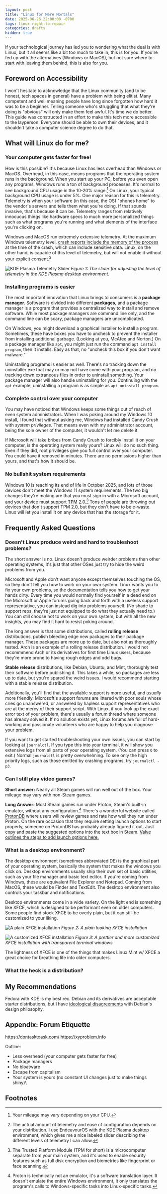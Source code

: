 ```yaml
---
layout: post
title: "Linux for Mere Mortals"
date: 2025-06-26 22:00:00 -0700
tags: linux right-to-repair
categories: drafts
hidden: true
--- 
```


If your technological journey has led you to wondering what the deal is with Linux, 
but it all seems like a bit too much to take in, this is for you.
If you're fed up with the alternatives (Windows or MacOS), but not sure where
to start with leaving them behind, this is also for you.


## Foreword on Accessibility
I won't hesitate to acknowledge that the Linux community (and to be honest, 
tech spaces in general) have a problem with being elitist. Many competent and
well meaning people have long since forgotten how hard it was to be a beginner.
Telling someone who's struggling that what they're doing is "obvious" will only
make them feel awful.
It's time we do better. 
This guide was constructed in an effort to make this tech more accessible
to the layperson. Everyone should be able to own their devices, and it
shouldn't take a computer science degree to do that.

## What will Linux do for me?
### Your computer gets faster for free! 
How is this possible? It's because Linux has less overhead than Windows or MacOS. 
Overhead, in this case, means programs that the operating system runs in the 
background. When you start up your PC, before you even open any programs, 
Windows runs a ton of background processes. It's normal to see background CPU
usage in the 10-20% range.[^1]
On Linux, your typical background CPU usage is under 5%. 
One major reason for this is telemetry. Telemetry is when your software
(in this case, the OS) "phones home" to the vendor's servers and tells
them what you're doing. If that sounds invasive, that's because it can
be. Telemetry ranges from relatively innocuous things like hardware specs
to much more personalized things such as what programs you're running
and what elements of the interface you're clicking on.

Windows and MacOS run extremely extensive telemetry. 
At the maximum Windows telemetry level, 
[crash reports include the memory of the process](https://www.zdnet.com/article/windows-10-telemetry-secrets/)
 at the time of the crash, which can include sensitive data. 
Linux, on the other hand, is capable of this level of telemetry, but will not 
enable it without your explicit consent.[^2]

![KDE Plasma Telemetry Slider]({{site.url}}/assets/linux/plasma_telemetry_slider.png)
*Figure 1: The slider for adjusting the level of telemetry in the KDE Plasma desktop
environment.*

### Installing programs is easier
The most important innovation that Linux brings to consumers is a **package manager**. 
Software is divided into different **packages**, and a package manager is a program
that provides a centralized way to install and remove software. While most package
managers are command line only, and the command line can be scary, package managers
are uncomplicated. 
<!-- Write about how Ubuntu, Fedora, etc provide graphical package managers -->

On Windows, you might download a graphical installer to install a program. 
Sometimes, these have boxes you have to uncheck to prevent the installer from 
installing additional garbage. (Looking at you, McAfee and Norton.)
On a package manager like `apt`, you might just run the command 
`apt install program`, then it installs. Easy as that, no "uncheck this box if you
don't want malware."

Uninstalling programs is easier as well. There's no tracking down the uninstaller
exe that may or may not have come with your program, and no tracking down
extraneous files in order to uninstall something. Your package manager will also
handle uninstalling for you. Continuing with the `apt` example, uninstalling
a program is as simple as `apt uninstall program`.

### Complete control over your computer
<!-- TODO: Research permission levels on linux -->
<!-- Use example: Candy crush installed with system privileges on Windows -->
You may have noticed that Windows keeps some things out of reach of even system
administrators. When I was poking around my Windows 10 install, I found that
without asking me, Windows had installed Candy Crush with *system privileges*. 
That means even with my administrator account, being the sole owner of the
computer, it wouldn't let me delete it. 

If Microsoft will take bribes from Candy Crush to forcibly install it on your
computer, is the operating system really yours? Linux will do no such thing.
Even if they did, root privileges give you full control over your computer.
You could have it removed in minutes.
There are no permissions higher than yours, and that's how it should be.

### No bullshit system requirements
Windows 10 is reaching its end of life in October 2025, and lots of those
devices don't meet the Windows 11 system requirements. The two big changes
they're making are that you must sign in with a Microsoft account, and your
device must support <abbr title="Trusted Platform Module">TPM</abbr> 2.0.[^TPM]
Tons of people are throwing out devices that don't support TPM 2.0, but they
don't have to be e-waste. Linux will let you install it on any device that has
the storage for it. 


## Frequently Asked Questions
### Doesn't Linux produce weird and hard to troubleshoot problems?
The short answer is no. Linux doesn't produce weirder problems than other
operating systems, it's just that other OSes just try to hide the weird problems 
from you.

Microsoft and Apple don't want anyone except themselves touching the OS, so they don't
tell you how to work on your own system. Linux wants you to fix your own problems,
so the documentation tells you how to get your hands dirty. Every time you would
normally find yourself in a dead end on the Microsoft or Apple forums going back
and forth with a useless support representative, you can instead dig into problems
yourself. (No shade to support reps, they're just not equipped to do what they
actually need to.)
You can still choose not to work on your own system, but with all the new insights, 
you may find it hard to resist poking around.

The long answer is that some distributions, called **rolling release** distributions,
publish bleeding edge new packages to their package manager.
These packages are more up to date, but also not as thoroughly tested. Arch
is an example of a rolling release distribution. I would not recommmend Arch
or its derivatives for first time Linux users, because they're more prone 
to having rough edges and odd bugs.

**Stable release** distributions, like Debian, Ubuntu, and Mint, thoroughly
test their software before publishing it. This takes a while, so packages are
less up to date, but you're spared the weird issues. I would recommend starting
with a stable release distribution.

Additionally, you'll find that the available support is more useful, and *usually*
more friendly. Microsoft's support forums are littered with poor souls whose
cries go unanswered, or answered by hapless support representatives who are at
the mercy of their support script. With Linux, if you look up the exact error 
text of your problem, there's usually a forum thread where someone has already
solved it. If no solution exists yet, Linux forums are full of hard-working and
passionate volunteers who are happy to help you diagnose your problem. 

If you want to get started troubleshooting your own issues, you can start by
looking at `journalctl`. If you type this into your terminal, it will show you
extensive logs from all parts of your operating system. (You can press `Q` to exit.)
Normal `journalctl` is pretty overwhelming.
To see only the high priority logs, such as those emitted by crashing
programs, try `journalctl -p3`.

### Can I still play video games?
**Short answer:** Nearly all Steam games will run well out of the box.
Your mileage may vary with non-Steam games.

**Long Answer:** Most Steam games run under Proton, Steam's built-in emulator,
without any configuration.[^proton]
There's a wonderful website called [ProtonDB](https://www.protondb.com/)
where users will review games and rate how well they run under Proton. On the
rare occasion that they require setting launch options to start properly, 
someone on ProtonDB has probably already figured it out. Just copy and
paste the suggested options into the text box in Steam. 
[Valve outlines the steps to add launch options here.](https://help.steampowered.com/en/faqs/view/7D01-D2DD-D75E-2955)

### What is a desktop environment?
The desktop environment (sometimes abbreviated DE) is the graphical part of your operating system, basically
the system that makes the windows you click on. Desktop environments usually ship
their own set of basic utilities, such as your file manager and basic text editor.
If you're coming from Windows, these are equivalent File Explorer and Notepad.
Coming from MacOS, these would be Finder and TextEdit. The desktop environment
also controls your taskbar and notifications. 

Desktop environments come in a wide variety. On the light end is something
like XFCE, which is designed to be performant even on older computers. 
Some people find stock XFCE to be overly plain, but it can still be customized
to your liking. 

![A plain XFCE installation]({{site.url}}/assets/linux/xfce_1.jpg)
*Figure 2: A plain looking XFCE installation*

![A customized XFCE installation]({{site.url}}/assets/linux/xfce_2.jpg)
*Figure 3: A prettier and more customized XFCE installation with transparent terminal windows*

The lightness of XFCE is one of the things that makes Linux Mint w/ XFCE a great
choice for breathing life into older computers.

<!-- TODO: Write about Gnome and KDE -->

### What the heck is a distribution?



## My Recommendations
Fedora with KDE is my best rec.
Debian and its derivatives are acceptable starter distributions, but I have
[ideological disagreements]({{site.url}}/posts/Btw-I-Use-Arch) with Debian's 
design philosophy.

## Appendix: Forum Etiquette
https://dontasktoask.com/
https://xyproblem.info


Outline: 
- Less overhead (your computer gets faster for free)
- Package managers 
- No bloatware 
- Escape from capitalism 
- Your system is yours (no constant UI changes just to make things shiny)\

## Footnotes
[^1]: Your mileage may vary depending on your CPU.
[^2]: The actual amount of telemetry and ease of configuration depends on your distribution. I use EndeavourOS with the KDE Plasma desktop environment, which gives me a nice labeled slider describing the different levels of telemetry I can allow. 
[^TPM]: The Trusted Platform Module (TPM for short) is a microcomputer separate from your main system, and it's used to enable security features such as full disk encryption and biometrics like fingerprint or face scanning.
[^proton]: Proton is technically not an emulator, it's a software translation layer. It doesn't emulate the entire Windows environment, it only translates the program's calls to Windows-specific tasks into Linux-specific tasks.

